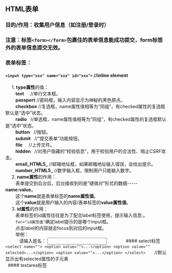 ## HTML表单
### 目的/作用：收集用户信息（如注册/登录时）
### 注意：标签`<form></form>`包裹住的表单信息能成功提交，form标签外的表单信息提交无效。
### 表单标签：
   #### `<input type="xxx" name="xxx" id="xxx">` //inline element<br/>
      1. **type属性**的值：
         <br/>
         **text**     //单行文本框。<br/>
         **passport** //密码框，输入内容显示为神秘的黑色原点。<br/>
         **checkbox** //复选框，name属性值相等为“同组”，有checked属性的复选框默认是“选中”状态。<br/>
         **radio**    //单选框，name属性值相等为“同组”，有checked属性的复选框默认是“选中”状态。<br/>
         **button**   //按钮。<br/>
         **submit**   //“提交表单”功能按钮。<br/>
         **file**     //上传文件。<br/>
         **hidden**   //对用户隐藏的“校验信息”，用于校验用户的合法性、阻止CSRF攻击。<br/>
         **email_HTML5_**  //邮箱地址框，如果邮箱地址输入错误，会给出提示。<br/>
         **number_HTML5_**  //数字输入框，限制用户只能输入数字。<br/>
      2. **name属性**的作用：<br/>
         表单提交到后台后，后台接收到的是“键值对”形式的数据-----**name:value**。 <br/>
         这个**name**就是表单标签的**name属性值**。 <br/>
         这个**value**就是用户输入的内容/表单标签的**value属性值**。 <br/>
      3. **id属性**的作用：<br/>
         表单标签的id属性往往是为了配合label标签使用，<label for="id属性值">提示输入信息:</label>。<br/>
         `for="id属性值"`确定label提示的是哪个input框。<br/>
         点击label的内容就会focus到对应的input框。<br/>
         举例：<br/>
            <label for="name">请输入姓名：</label>
            <input type="text" id="name">
            <!--点击label标签，id属性值和 label标签的for属性值 相等的input标签就会处于focus状态，可以在里面输入内容-->
   #### select标签 
     ```
       <select name="">
            <option value="">...</option>
            <option value="" selected>...</option>
            <option value="">...</option>
       </select>
     ```
       //默认显示出有selected属性的子元素<br/>
   #### textarea标签
